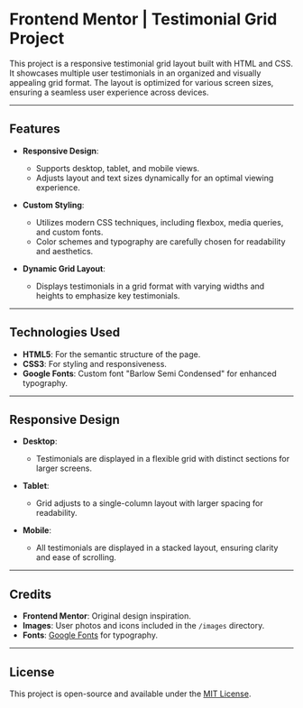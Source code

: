 # Frontend Mentor | Testimonial Grid Project

This project is a responsive testimonial grid layout built with HTML and CSS. It showcases multiple user testimonials in an organized and visually appealing grid format. The layout is optimized for various screen sizes, ensuring a seamless user experience across devices.

---

## Features

- **Responsive Design**:

  - Supports desktop, tablet, and mobile views.
  - Adjusts layout and text sizes dynamically for an optimal viewing experience.

- **Custom Styling**:

  - Utilizes modern CSS techniques, including flexbox, media queries, and custom fonts.
  - Color schemes and typography are carefully chosen for readability and aesthetics.

- **Dynamic Grid Layout**:
  - Displays testimonials in a grid format with varying widths and heights to emphasize key testimonials.

---

## Technologies Used

- **HTML5**: For the semantic structure of the page.
- **CSS3**: For styling and responsiveness.
- **Google Fonts**: Custom font "Barlow Semi Condensed" for enhanced typography.

---

## Responsive Design

- **Desktop**:

  - Testimonials are displayed in a flexible grid with distinct sections for larger screens.

- **Tablet**:

  - Grid adjusts to a single-column layout with larger spacing for readability.

- **Mobile**:
  - All testimonials are displayed in a stacked layout, ensuring clarity and ease of scrolling.

---

## Credits

- **Frontend Mentor**: Original design inspiration.
- **Images**: User photos and icons included in the `/images` directory.
- **Fonts**: [Google Fonts](https://fonts.google.com/) for typography.

---

## License

This project is open-source and available under the [MIT License](LICENSE).
